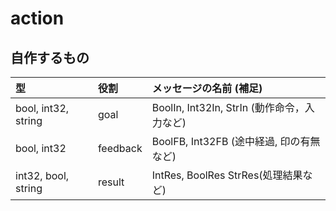 # action

## 自作するもの
| 型 | 役割 | メッセージの名前 (補足) |
| :-------| :------ | :------|
| bool, int32, string | goal | BoolIn, Int32In, StrIn (動作命令，入力など) |
| bool, int32 | feedback | BoolFB, Int32FB (途中経過, 印の有無など) |
| int32, bool, string | result | IntRes, BoolRes StrRes(処理結果など) |
